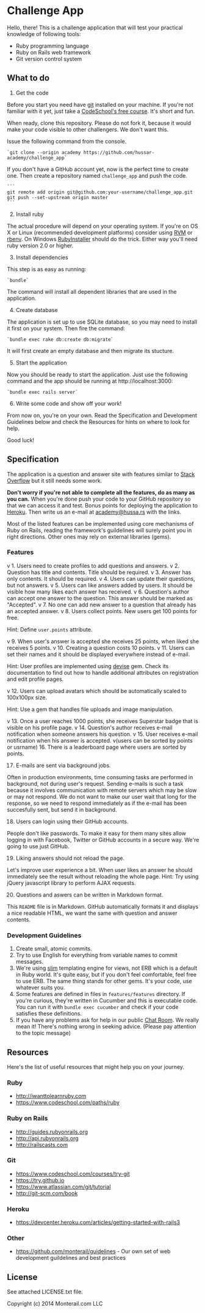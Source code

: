 # Challenge App

Hello, there! This is a challenge application that will test your practical knowledge of following tools:

* Ruby programming language
* Ruby on Rails web framework
* Git version control system

## What to do

1. Get the code

  Before you start you need have [git](http://git-scm.com/) installed on your machine. If you're not familiar with it yet, just take a [CodeSchool's free course](https://www.codeschool.com/courses/try-git). It's short and fun.

  When ready, clone this repository. Please do not fork it, because it would make your code visible to other challengers. We don't want this.
  
  Issue the following command from the console.

    `git clone --origin academy https://github.com/hussar-academy/challenge_app`

  If you don't have a GitHub account yet, now is the perfect time to create one. Then create a repository named `challenge_app` and push the code.

    ```
    git remote add origin git@github.com:your-username/challenge_app.git
    git push --set-upstream origin master
    ```

2. Install ruby

  The actual procedure will depend on your operating system. If you're on OS X or Linux (recommended development platforms) consider using [RVM](https://rvm.io/) or [rbenv](https://github.com/sstephenson/rbenv). On Windows [RubyInstaller](http://rubyinstaller.org/) should do the trick. Either way you'll need ruby version 2.0 or higher.

3. Install dependencies

  This step is as easy as running:

    `bundle`

  The command will install all dependent libraries that are used in the application.

4. Create database

  The application is set up to use SQLite database, so you may need to install it first on your system. Then fire the command:

    `bundle exec rake db:create db:migrate`

  It will first create an empty database and then migrate its stucture.

5. Start the application

  Now you should be ready to start the application. Just use the following command and the app should be running at http://localhost:3000:

    `bundle exec rails server`

6. Write some code and show off your work!

  From now on, you're on your own. Read the Specification and Development Guidelines below and check the Resources for hints on where to look for help.

  Good luck!

## Specification

The application is a question and answer site with features similar to [Stack Overflow](http://stackoverflow.com) but it still needs some work.

**Don't worry if you're not able to complete all the features, do as many as you can.** When you're done push your code to your GitHub repository so that we can access it and test. Bonus points for deploying the application to [Heroku](http://heroku.com). Then write us an e-mail at academy@hussa.rs with the links.

Most of the listed features can be implemented using core mechanisms of Ruby on Rails, reading the framework's guildelines will surely point you in right directions. Other ones may rely on external libraries (gems).

### Features

v 1. Users need to create profiles to add questions and answers.
v 2. Question has title and contents. Title should be required.
v 3. Answer has only contents. It should be required.
v 4. Users can update their questions, but not answers.
v 5. Users can like answers added by users. It should be visible how many likes each answer has received.
v 6. Question's author can accept one answer to the question. This answer should be marked as "Accepted".
v 7. No one can add new answer to a question that already has an accepted answer.
v 8. Users collect points. New users get 100 points for free.

  Hint: Define `user.points` attribute.

v 9. When user's answer is accepted she receives 25 points, when liked she receives 5 points.
v 10. Creating a question costs 10 points.
v 11. Users can set their names and it should be displayed everywhere instead of e-mail.

  Hint: User profiles are implemented using [devise](https://github.com/plataformatec/devise) gem. Check its documentation to find out how to handle additional attributes on registration and edit profile pages.

v 12. Users can upload avatars which should be automatically scaled to 100x100px size.

  Hint: Use a gem that handles file uploads and image manipulation.

v 13. Once a user reaches 1000 points, she receives Superstar badge that is visible on his profile page.
v 14. Question's author receives e-mail notification when someone answers his question.
v 15. User receives e-mail notification when his answer is accepted.
v(users can be sorted by points or usrname) 16. There is a leaderboard page where users are sorted by points.

17. E-mails are sent via background jobs.

  Often in production environments, time consuming tasks are performed in background, not during user's request. Sending e-mails is such a task because it involves communication with remote servers which may be slow or may not respond. We do not want to make our user wait that long for the response, so we need to respond immediately as if the e-mail has been succesfully sent, but send it in background.
  
18. Users can login using their GitHub accounts.

  People don't like passwords. To make it easy for them many sites allow logging in with Facebook, Twitter or GitHub accounts in a secure way. We're going to use just GitHub.
  
19. Liking answers should not reload the page.

  Let's improve user experience a bit. When user likes an answer he should immediately see the result without reloading the whole page. Hint: Try using jQuery javascript library to perform AJAX requests.
  
20. Questions and aswers can be written in Markdown format.

  This `README` file is in Markdown. GitHub automatically formats it and displays a nice readable HTML, we want the same with question and answer contents.

### Development Guidelines

1. Create small, atomic commits.
2. Try to use English for everything from variable names to commit messages.
3. We're using [slim](http://slim-lang.com/) templating engine for views, not ERB which is a default in Ruby world. It's quite easy, but if you don't feel comfortable, feel free to use ERB. The same thing stands for other gems. It's your code, use whatever suits you.
4. Some features are defined in files in `features/features` directory. If you're curious, they're written in Cucumber and this is executable code. You can run it with `bundle exec cucumber` and check if your code satisfies these definitions.
5. If you have any problems ask for help in our public [Chat Room](https://www.hipchat.com/gVsjIkRpD). We really mean it! There's nothing wrong in seeking advice. (Please pay attention to the topic message)

## Resources

Here's the list of useful resources that might help you on your journey.

### Ruby

* http://iwanttolearnruby.com
* https://www.codeschool.com/paths/ruby

### Ruby on Rails

* http://guides.rubyonrails.org
* http://api.rubyonrails.org
* http://railscasts.com

### Git

* https://www.codeschool.com/courses/try-git
* https://try.github.io
* https://www.atlassian.com/git/tutorial
* http://git-scm.com/book

### Heroku

* https://devcenter.heroku.com/articles/getting-started-with-rails3

### Other

* https://github.com/monterail/guidelines - Our own set of web development guildelines and best practices

## License

See attached LICENSE.txt file.

Copyright (c) 2014 Monterail.com LLC
